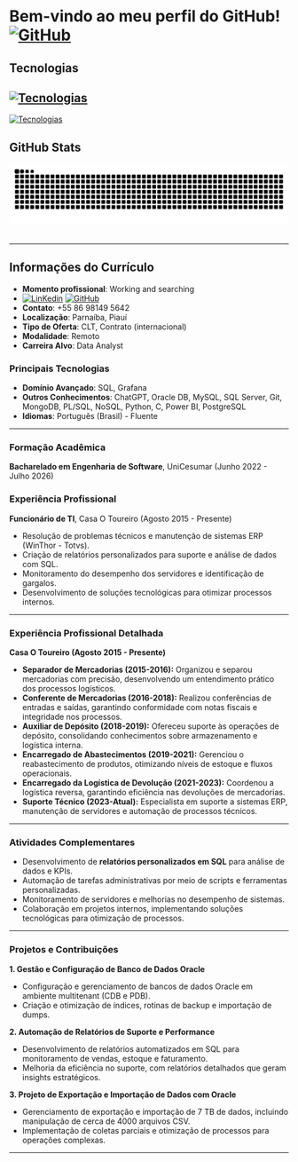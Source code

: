 # Bem-vindo ao meu perfil do GitHub! [![GitHub](https://skillicons.dev/icons?i=github)](https://github.com/matheusphb)

## Tecnologias

[![Tecnologias](https://skillicons.dev/icons?i=aws,gcp,grafana,mysql,python,git,github,mongodb,c,dotnet,docker,eclipse,js,postgres,ai,java,linux)](https://skillicons.dev) 
---
[![Tecnologias](https://github-readme-stats.vercel.app/api/top-langs/?username=matheusphb)](https://skillicons.dev)

## GitHub Stats

<picture>
  <source media="(perferc-color-scheme: dark)" srcset="https://raw.githubusercontent.com/matheusphb/matheusphb/output/github-contribution-grid-snake-dark.svg">
  <source media="(perferc-color-scheme: light)" srcset="https://raw.githubusercontent.com/matheusphb/matheusphb/output/github-contribution-grid-snake.svg">
  <img alt="github contribution grid snake animation" src="https://raw.githubusercontent.com/matheusphb/matheusphb/output/github-contribution-grid-snake-dark.svg">
</picture>
<br><br>


---

## Informações do Currículo

- **Momento profissional**: Working and searching
- [![LinKedin](https://skillicons.dev/icons?i=linkedin)](https://www.linkedin.com/in/matheus-costa-05093b254) [![GitHub](https://skillicons.dev/icons?i=github)](https://github.com/matheusphb)
- **Contato**: +55 86 98149 5642
- **Localização**: Parnaíba, Piauí
- **Tipo de Oferta**: CLT, Contrato (internacional)
- **Modalidade**: Remoto
- **Carreira Alvo**: Data Analyst

### Principais Tecnologias
- **Domínio Avançado**: SQL, Grafana
- **Outros Conhecimentos**: ChatGPT, Oracle DB, MySQL, SQL Server, Git, MongoDB, PL/SQL, NoSQL, Python, C, Power BI, PostgreSQL
- **Idiomas**: Português (Brasil) - Fluente

---

### **Formação Acadêmica**  
**Bacharelado em Engenharia de Software**, UniCesumar (Junho 2022 - Julho 2026)  

### **Experiência Profissional**  
**Funcionário de TI**, Casa O Toureiro (Agosto 2015 - Presente)  
- Resolução de problemas técnicos e manutenção de sistemas ERP (WinThor - Totvs).  
- Criação de relatórios personalizados para suporte e análise de dados com SQL.  
- Monitoramento do desempenho dos servidores e identificação de gargalos.  
- Desenvolvimento de soluções tecnológicas para otimizar processos internos.  

---

### **Experiência Profissional Detalhada**  
**Casa O Toureiro (Agosto 2015 - Presente)**  
- **Separador de Mercadorias (2015-2016):** Organizou e separou mercadorias com precisão, desenvolvendo um entendimento prático dos processos logísticos.  
- **Conferente de Mercadorias (2016-2018):** Realizou conferências de entradas e saídas, garantindo conformidade com notas fiscais e integridade nos processos.  
- **Auxiliar de Depósito (2018-2019):** Ofereceu suporte às operações de depósito, consolidando conhecimentos sobre armazenamento e logística interna.  
- **Encarregado de Abastecimentos (2019-2021):** Gerenciou o reabastecimento de produtos, otimizando níveis de estoque e fluxos operacionais.  
- **Encarregado da Logística de Devolução (2021-2023):** Coordenou a logística reversa, garantindo eficiência nas devoluções de mercadorias.  
- **Suporte Técnico (2023-Atual):** Especialista em suporte a sistemas ERP, manutenção de servidores e automação de processos técnicos.  

---

### **Atividades Complementares**  
- Desenvolvimento de **relatórios personalizados em SQL** para análise de dados e KPIs.  
- Automação de tarefas administrativas por meio de scripts e ferramentas personalizadas.  
- Monitoramento de servidores e melhorias no desempenho de sistemas.  
- Colaboração em projetos internos, implementando soluções tecnológicas para otimização de processos.  

---

### **Projetos e Contribuições**  
**1. Gestão e Configuração de Banco de Dados Oracle**  
- Configuração e gerenciamento de bancos de dados Oracle em ambiente multitenant (CDB e PDB).  
- Criação e otimização de índices, rotinas de backup e importação de dumps.  

**2. Automação de Relatórios de Suporte e Performance**  
- Desenvolvimento de relatórios automatizados em SQL para monitoramento de vendas, estoque e faturamento.  
- Melhoria da eficiência no suporte, com relatórios detalhados que geram insights estratégicos.  

**3. Projeto de Exportação e Importação de Dados com Oracle**  
- Gerenciamento de exportação e importação de 7 TB de dados, incluindo manipulação de cerca de 4000 arquivos CSV.  
- Implementação de coletas parciais e otimização de processos para operações complexas.  

---
